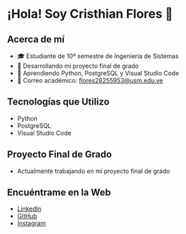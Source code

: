 # ¡Hola! Soy Cristhian Flores 👋

## Acerca de mí
- 🎓 Estudiante de 10º semestre de Ingeniería de Sistemas
- 🔭 Desarrollando mi proyecto final de grado
- 🌱 Aprendiendo Python, PostgreSQL y Visual Studio Code
- 📧 Correo académico: flores28255953@usm.edu.ve

## Tecnologías que Utilizo
- Python
- PostgreSQL
- Visual Studio Code

## Proyecto Final de Grado
- Actualmente trabajando en mi proyecto final de grado

## Encuéntrame en la Web
- [LinkedIn](https://www.linkedin.com/in/florescristhian/)
- [GitHub](https://github.com/cristhianfloress)
- [Instagram](https://www.instagram.com/crisresflo/)
